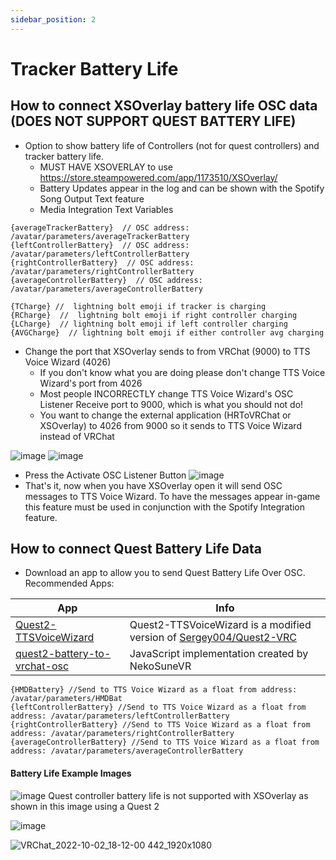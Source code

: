 ```yaml
---
sidebar_position: 2
---
```

# Tracker Battery Life

## How to connect XSOverlay battery life OSC data (DOES NOT SUPPORT QUEST BATTERY LIFE)
 -  Option to show battery life of Controllers (not for quest controllers) and tracker battery life. 
      -  MUST HAVE XSOVERLAY to use https://store.steampowered.com/app/1173510/XSOverlay/
      -  Battery Updates appear in the log and can be shown with the Spotify Song Output Text feature
      -  Media Integration Text Variables

 ```
{averageTrackerBattery}  // OSC address: /avatar/parameters/averageTrackerBattery
{leftControllerBattery}  // OSC address: /avatar/parameters/leftControllerBattery
{rightControllerBattery}  // OSC address: /avatar/parameters/rightControllerBattery
{averageControllerBattery}  // OSC address: /avatar/parameters/averageControllerBattery

{TCharge} //  lightning bolt emoji if tracker is charging
{RCharge}  //  lightning bolt emoji if right controller charging
{LCharge}  // lightning bolt emoji if left controller charging 
{AVGCharge}  // lightning bolt emoji if either controller avg charging 

```



  - Change the port that XSOverlay sends to from VRChat (9000) to TTS Voice Wizard (4026) 
      - If you don't know what you are doing please don't change TTS Voice Wizard's port from 4026
      - Most people INCORRECTLY change TTS Voice Wizard's OSC Listener Receive port to 9000, which is what you should not do!
      - You want to change the external application (HRToVRChat or XSOverlay) to 4026 from 9000 so it sends to TTS Voice Wizard instead of VRChat

![image](https://user-images.githubusercontent.com/101527472/193479576-d97fdd43-74a9-4286-9c68-ae6ae12c1bf4.png)
![image](https://user-images.githubusercontent.com/101527472/193479591-6b46d2a5-625a-4b37-bfa5-3e0a0ca28d83.png)
  - Press the Activate OSC Listener Button
![image](https://user-images.githubusercontent.com/101527472/193479900-c21c0ad3-0ce9-4754-a1ce-d25fa139a2b9.png)
-  That's it, now when you have XSOverlay open it will send OSC messages to TTS Voice Wizard. To have the messages appear in-game this feature must be used in conjunction with the Spotify Integration feature.

## How to connect Quest Battery Life Data
- Download an app to allow you to send Quest Battery Life Over OSC. Recommended Apps:

| App  | Info| 
| ------------- | ------------- |
[Quest2-TTSVoiceWizard](https://github.com/VRCWizard/Quest2-TTSVoiceWizard) | Quest2-TTSVoiceWizard is a modified version of [Sergey004/Quest2-VRC](https://github.com/Sergey004/Quest2-VRC) |
[quest2-battery-to-vrchat-osc](https://github.com/NekoSuneVR/quest2-battery-to-vrchat-osc) | JavaScript implementation created by NekoSuneVR |


```
{HMDBattery} //Send to TTS Voice Wizard as a float from address: /avatar/parameters/HMDBat
{leftControllerBattery} //Send to TTS Voice Wizard as a float from address: /avatar/parameters/leftControllerBattery
{rightControllerBattery} //Send to TTS Voice Wizard as a float from address: /avatar/parameters/rightControllerBattery
{averageControllerBattery} //Send to TTS Voice Wizard as a float from address: /avatar/parameters/averageControllerBattery
```


#### Battery Life Example Images
![image](https://user-images.githubusercontent.com/101527472/193480329-0fa27ce3-56de-4d42-aedd-6c4e33affada.png)
Quest controller battery life is not supported with XSOverlay as shown in this image using a Quest 2

![image](https://user-images.githubusercontent.com/101527472/193480697-728af0f1-5a6d-459c-82a1-0f40cc9c08ea.png)


![VRChat_2022-10-02_18-12-00 442_1920x1080](https://user-images.githubusercontent.com/101527472/193480633-65cca716-227b-4248-b7b6-1bfce1ab8755.png)